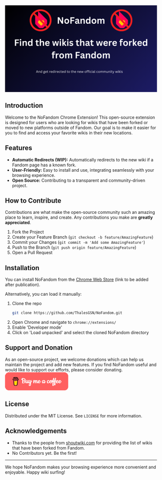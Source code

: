 ![NoFandomBanner.png](public%2FNoFandomBanner.png)
## Introduction
Welcome to the NoFandom Chrome Extension! This open-source extension is designed for users who are looking for wikis that have been forked or moved to new platforms outside of Fandom. Our goal is to make it easier for you to find and access your favorite wikis in their new locations.

## Features
- **Automatic Redirects (WIP):**  Automatically redirects to the new wiki if a Fandom page has a known fork.
- **User-Friendly:** Easy to install and use, integrating seamlessly with your browsing experience.
- **Open Source:** Contributing to a transparent and community-driven project.

## How to Contribute
Contributions are what make the open-source community such an amazing place to learn, inspire, and create. Any contributions you make are **greatly appreciated**.

1. Fork the Project
2. Create your Feature Branch (`git checkout -b feature/AmazingFeature`)
3. Commit your Changes (`git commit -m 'Add some AmazingFeature'`)
4. Push to the Branch (`git push origin feature/AmazingFeature`)
5. Open a Pull Request

## Installation
You can install NoFandom from the [Chrome Web Store](https://chrome.google.com/webstore/category/extensions) (link to be added after publication).

Alternatively, you can load it manually:
1. Clone the repo
   ```sh
   git clone https://github.com/ThalesGSN/NoFandom.git
   ```
2. Open Chrome and navigate to `chrome://extensions/`
3. Enable 'Developer mode'
4. Click on 'Load unpacked' and select the cloned NoFandom directory

## Support and Donation
As an open-source project, we welcome donations which can help us maintain the project and add new features. If you find NoFandom useful and would like to support our efforts, please consider donating.
[![img.png](src%2Fpopup%2Fimg.png)](https://www.buymeacoffee.com/thalesgsna)

## License
Distributed under the MIT License. See `LICENSE` for more information.

## Acknowledgements
 - Thanks to the people from [shoutwiki.com](https://awa.shoutwiki.com/wiki/Forked_wikis) for providing the list of wikis that have been forked from Fandom. 
 - No Contributors yet. Be the first!

---

We hope NoFandom makes your browsing experience more convenient and enjoyable. Happy wiki surfing!
